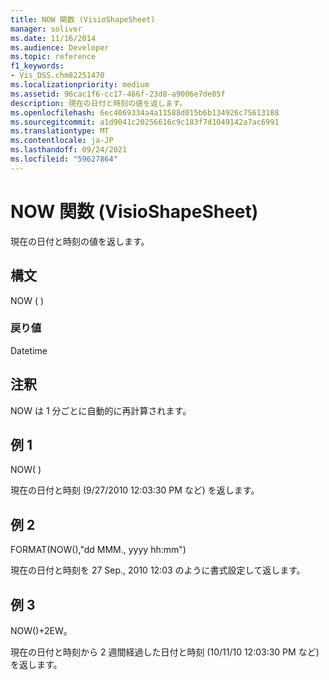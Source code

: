 ```yaml
---
title: NOW 関数 (VisioShapeSheet)
manager: soliver
ms.date: 11/16/2014
ms.audience: Developer
ms.topic: reference
f1_keywords:
- Vis_DSS.chm82251470
ms.localizationpriority: medium
ms.assetid: 96cac1f6-cc17-466f-23d8-a9006e7de05f
description: 現在の日付と時刻の値を返します。
ms.openlocfilehash: 6ec4069334a4a11588d015b6b134926c75613188
ms.sourcegitcommit: a1d9041c20256616c9c183f7d1049142a7ac6991
ms.translationtype: MT
ms.contentlocale: ja-JP
ms.lasthandoff: 09/24/2021
ms.locfileid: "59627864"
---
```

# <a name="now-function-visioshapesheet"></a>NOW 関数 (VisioShapeSheet)

現在の日付と時刻の値を返します。
  
## <a name="syntax"></a>構文

NOW ( )
  
### <a name="return-value"></a>戻り値

Datetime
  
## <a name="remarks"></a>注釈

NOW は 1 分ごとに自動的に再計算されます。 
  
## <a name="example-1"></a>例 1

NOW( )
  
現在の日付と時刻 (9/27/2010 12:03:30 PM など) を返します。
  
## <a name="example-2"></a>例 2

FORMAT(NOW(),"dd MMM., yyyy hh:mm")
  
現在の日付と時刻を 27 Sep., 2010 12:03 のように書式設定して返します。
  
## <a name="example-3"></a>例 3

NOW()+2EW。
  
現在の日付と時刻から 2 週間経過した日付と時刻 (10/11/10 12:03:30 PM など) を返します。
  


